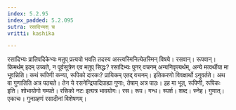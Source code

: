 ```yaml
---
index: 5.2.95
index_padded: 5.2.095
sutra: रसादिभ्यश् च
vritti: kashika

---
```

रसादिभ्यः प्रातिपदिकेभ्यः मतुप् प्रत्ययो भवति तदस्य अस्त्यस्मिनित्येतस्मिन् विषये। रसवान्। रूपवान्। किमर्थम् इदम् उच्यते, न पूर्वसूत्रेण एव मतुप् सिद्धः? रसादिभ्यः पुनर् वचनम् अन्यनिवृत्त्यर्थम्, अन्ये मत्वर्थीया मा भूवन्निति। कथं रूपिणी कन्या, रूपिको दारकः? प्रायिकम् एतद् वचनम्। इतिकरणो विवक्षार्थो ऽनुवर्तते। अथ वा गुणातिति अत्र पठ्यते। तेन ये रसनेन्द्रियादिग्राह्या गुणाः, तेषाम् अत्र पाठः। इह मा भूत्, रूपिणी, रूपिकः इति। शोभायोगो गम्यते। रसिको नटः इत्यत्र भावयोगः। रस। रूप। गन्ध। स्पर्श। शब्द। स्नेह। गुणात्। एकाचः। गुनग्रहणं रसादीनां विशेषणम्।